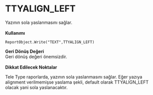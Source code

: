 # TTYALIGN\_LEFT

Yazının sola yaslanmasını sağlar.\
\
**Kullanımı**

```
ReportObject.Write("TEXT",TTYALIGN_LEFT)
```

**Geri Dönüş Değeri**\
Geri dönüş değeri önemsizdir.\
\
**Dikkat Edilecek Noktalar**

Tele Type raporlarda, yazının sola yaslanmasını sağlar. Eğer yazıya alignment verilmemişse yaslama şekli, default olarak TTYALIGN\_LEFT olacak yani sola yaslanacaktır.
